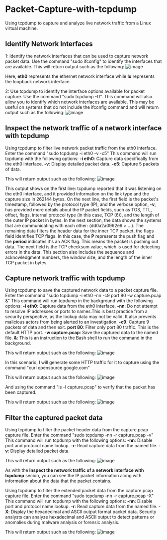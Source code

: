 # Packet-Capture-with-tcpdump

Using tcpdump to capture and analyze live network traffic from a Linux virtual machine.

## Identify Network Interfaces
1: Identify the network interfaces that can be used to capture network packet data.
Use the command "sudo ifconfig" to identify the interfaces that are available. This will return output such as the following:
![image](https://github.com/user-attachments/assets/89f632a5-c340-4e5e-b4d8-98c62c473514)

Here, **eth0** represents the ethernet network interface while **lo** represents the loopback network interface.

2: Use tcpdump to identify the interface options available for packet capture.
Use the command "sudo tcpdump -D". This command will also allow you to identify which network interfaces are available. This may be useful on systems that do not include the ifconfig command and will return output such as the following:
![image](https://github.com/user-attachments/assets/4013f077-f167-432a-9133-5609fc68d476)

## Inspect the network traffic of a network interface with tcpdump
Using tcpdump to filter live network packet traffic from the eth0 interface. Enter the command "sudo tcpdump -i eth0 -v -c5"
This command will run tcpdump with the following options:
**-i eth0**: Capture data specifically from the eth0 interface.
**-v**: Display detailed packet data.
**-c5**: Capture 5 packets of data.

This will return output such as the following:
![image](https://github.com/user-attachments/assets/29e48cfc-ba60-44f5-81d3-76962e1abf57)

This output shows on the first line: tcpdump reported that it was listening on the eth0 interface, and it provided information on the link type and the capture size in 262144 bytes.
On the next line, the first field is the packet's timestamp, followed by the protocol type (IP), and the verbose option, **-v**, has provided more details about the IP packet fields, such as TOS, TTL, offset, flags, internal protocol type (in this case, TCP (6)), and the length of the outer IP packet in bytes.
In the next section, the data shows the systems that are communicating with each other: (dd0a2a0992e9 > ...). The remaining data filters the header data for the inner TCP packet, the flags field identifies TCP flags. In this case, the **P** represents the push flag and the **period** indicates it's an ACK flag. This means the packet is pushing out data.
The next field is the TCP checksum value, which is used for detecting errors in the data. This section also includes the sequence and acknowledgment numbers, the window size, and the length of the inner TCP packet in bytes.

## Capture network traffic with tcpdump
Using tcpdump to save the captured network data to a packet capture file. Enter the command "sudo tcpdump -i eth0 -nn -c9 port 80 -w capture.pcap &"
This command will run tcpdump in the background with the following options:
**-i eth0**: Capture data from the eth0 interface.
**-nn**: Do not attempt to resolve IP addresses or ports to names.This is best practice from a security perspective, as the lookup data may not be valid. It also prevents malicious actors from being alerted to an investigation.
**-c9**: Capture 9 packets of data and then exit.
**port 80**: Filter only port 80 traffic. This is the default HTTP port.
**-w capture.pcap**: Save the captured data to the named file.
**&**: This is an instruction to the Bash shell to run the command in the background.

This will return output such as the following:
![image](https://github.com/user-attachments/assets/a5ec181b-4b88-449d-9832-6b0c9818c87a)

In this scenario, I will generate some HTTP traffic for it to capture using the command "curl opensource.google.com"

This will return output such as the following:
![image](https://github.com/user-attachments/assets/e57f7bd9-6df4-4f80-8191-580fce6a0113)

And using the command "ls -l capture.pcap" to verify that the packet has been captured.

This will return output such as the following:
![image](https://github.com/user-attachments/assets/4921f9e9-28a4-44ca-8a7b-137c1f050882)

## Filter the captured packet data
Using tcpdump to filter the packet header data from the capture.pcap capture file. Enter the command "sudo tcpdump -nn -r capture.pcap -v"
This command will run tcpdump with the following options:
**-nn**: Disable port and protocol name lookup.
**-r**: Read capture data from the named file.
**-v**: Display detailed packet data.

This will return output such as the following:
![image](https://github.com/user-attachments/assets/e2afcc7c-9509-4299-87d9-55f1c6d0a246)

As with the **Inspect the network traffic of a network interface with tcpdump** secion, you can see the IP packet information along with information about the data that the packet contains.

Using tcpdump to filter the extended packet data from the capture.pcap capture file. Enter the command "sudo tcpdump -nn -r capture.pcap -X"
This command will run tcpdump with the following options:
**-nn**: Disable port and protocol name lookup.
**-r**: Read capture data from the named file.
**-X**: Display the hexadecimal and ASCII output format packet data. Security analysts can analyze hexadecimal and ASCII output to detect patterns or anomalies during malware analysis or forensic analysis.

This will return output such as the following:
![image](https://github.com/user-attachments/assets/56249d8c-160f-4873-bf3a-2bd796c444f2)
